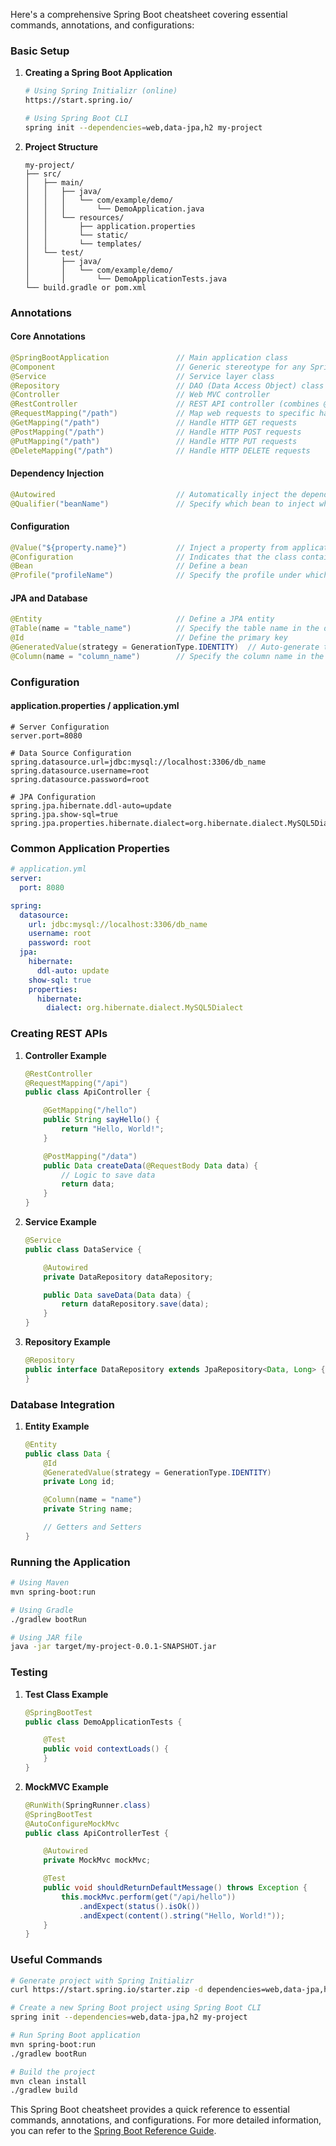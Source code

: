Here's a comprehensive Spring Boot cheatsheet covering essential commands, annotations, and configurations:

### Basic Setup
1. **Creating a Spring Boot Application**
   ```bash
   # Using Spring Initializr (online)
   https://start.spring.io/

   # Using Spring Boot CLI
   spring init --dependencies=web,data-jpa,h2 my-project
   ```

2. **Project Structure**
   ```
   my-project/
   ├── src/
   │   ├── main/
   │   │   ├── java/
   │   │   │   └── com/example/demo/
   │   │   │       └── DemoApplication.java
   │   │   └── resources/
   │   │       ├── application.properties
   │   │       └── static/
   │   │       └── templates/
   │   └── test/
   │       ├── java/
   │       │   └── com/example/demo/
   │       │       └── DemoApplicationTests.java
   └── build.gradle or pom.xml
   ```

### Annotations

#### Core Annotations
```java
@SpringBootApplication               // Main application class
@Component                           // Generic stereotype for any Spring-managed component
@Service                             // Service layer class
@Repository                          // DAO (Data Access Object) class
@Controller                          // Web MVC controller
@RestController                      // REST API controller (combines @Controller and @ResponseBody)
@RequestMapping("/path")             // Map web requests to specific handler classes/methods
@GetMapping("/path")                 // Handle HTTP GET requests
@PostMapping("/path")                // Handle HTTP POST requests
@PutMapping("/path")                 // Handle HTTP PUT requests
@DeleteMapping("/path")              // Handle HTTP DELETE requests
```

#### Dependency Injection
```java
@Autowired                           // Automatically inject the dependency
@Qualifier("beanName")               // Specify which bean to inject when multiple options are available
```

#### Configuration
```java
@Value("${property.name}")           // Inject a property from application.properties
@Configuration                       // Indicates that the class contains Spring bean definitions
@Bean                                // Define a bean
@Profile("profileName")              // Specify the profile under which the bean should be created
```

#### JPA and Database
```java
@Entity                              // Define a JPA entity
@Table(name = "table_name")          // Specify the table name in the database
@Id                                  // Define the primary key
@GeneratedValue(strategy = GenerationType.IDENTITY)  // Auto-generate the primary key value
@Column(name = "column_name")        // Specify the column name in the database
```

### Configuration

#### application.properties / application.yml
```properties
# Server Configuration
server.port=8080

# Data Source Configuration
spring.datasource.url=jdbc:mysql://localhost:3306/db_name
spring.datasource.username=root
spring.datasource.password=root

# JPA Configuration
spring.jpa.hibernate.ddl-auto=update
spring.jpa.show-sql=true
spring.jpa.properties.hibernate.dialect=org.hibernate.dialect.MySQL5Dialect
```

### Common Application Properties
```yaml
# application.yml
server:
  port: 8080

spring:
  datasource:
    url: jdbc:mysql://localhost:3306/db_name
    username: root
    password: root
  jpa:
    hibernate:
      ddl-auto: update
    show-sql: true
    properties:
      hibernate:
        dialect: org.hibernate.dialect.MySQL5Dialect
```

### Creating REST APIs
1. **Controller Example**
   ```java
   @RestController
   @RequestMapping("/api")
   public class ApiController {

       @GetMapping("/hello")
       public String sayHello() {
           return "Hello, World!";
       }

       @PostMapping("/data")
       public Data createData(@RequestBody Data data) {
           // Logic to save data
           return data;
       }
   }
   ```

2. **Service Example**
   ```java
   @Service
   public class DataService {

       @Autowired
       private DataRepository dataRepository;

       public Data saveData(Data data) {
           return dataRepository.save(data);
       }
   }
   ```

3. **Repository Example**
   ```java
   @Repository
   public interface DataRepository extends JpaRepository<Data, Long> {
   }
   ```

### Database Integration
1. **Entity Example**
   ```java
   @Entity
   public class Data {
       @Id
       @GeneratedValue(strategy = GenerationType.IDENTITY)
       private Long id;

       @Column(name = "name")
       private String name;

       // Getters and Setters
   }
   ```

### Running the Application
```bash
# Using Maven
mvn spring-boot:run

# Using Gradle
./gradlew bootRun

# Using JAR file
java -jar target/my-project-0.0.1-SNAPSHOT.jar
```

### Testing
1. **Test Class Example**
   ```java
   @SpringBootTest
   public class DemoApplicationTests {

       @Test
       public void contextLoads() {
       }
   }
   ```

2. **MockMVC Example**
   ```java
   @RunWith(SpringRunner.class)
   @SpringBootTest
   @AutoConfigureMockMvc
   public class ApiControllerTest {

       @Autowired
       private MockMvc mockMvc;

       @Test
       public void shouldReturnDefaultMessage() throws Exception {
           this.mockMvc.perform(get("/api/hello"))
               .andExpect(status().isOk())
               .andExpect(content().string("Hello, World!"));
       }
   }
   ```

### Useful Commands
```bash
# Generate project with Spring Initializr
curl https://start.spring.io/starter.zip -d dependencies=web,data-jpa,h2 -d baseDir=my-project -o my-project.zip

# Create a new Spring Boot project using Spring Boot CLI
spring init --dependencies=web,data-jpa,h2 my-project

# Run Spring Boot application
mvn spring-boot:run
./gradlew bootRun

# Build the project
mvn clean install
./gradlew build
```

This Spring Boot cheatsheet provides a quick reference to essential commands, annotations, and configurations. For more detailed information, you can refer to the [Spring Boot Reference Guide](https://docs.spring.io/spring-boot/docs/current/reference/htmlsingle/).